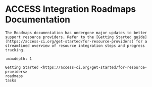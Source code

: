 # ACCESS Integration Roadmaps Documentation

```{admonition} This documentation has moved!
The Roadmaps documentation has undergone major updates to better support resource providers. Refer to the [Getting Started guide](https://access-ci.org/get-started/for-resource-providers) for a streamlined overview of resource integration steps and progress tracking.
```

```{toctree}
:maxdepth: 1

Getting Started <https://access-ci.org/get-started/for-resource-providers>
roadmaps
tasks
```
